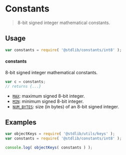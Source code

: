 <!--

@license Apache-2.0

Copyright (c) 2021 The Stdlib Authors.

Licensed under the Apache License, Version 2.0 (the "License");
you may not use this file except in compliance with the License.
You may obtain a copy of the License at

   http://www.apache.org/licenses/LICENSE-2.0

Unless required by applicable law or agreed to in writing, software
distributed under the License is distributed on an "AS IS" BASIS,
WITHOUT WARRANTIES OR CONDITIONS OF ANY KIND, either express or implied.
See the License for the specific language governing permissions and
limitations under the License.

-->

# Constants

> 8-bit signed integer mathematical constants.

<section class="usage">

## Usage

```javascript
var constants = require( '@stdlib/constants/int8' );
```

#### constants

8-bit signed integer mathematical constants.

```javascript
var c = constants;
// returns {...}
```

<!-- <toc pattern="*" > -->

<div class="namespace-toc">

-   <span class="signature">[`MAX`][@stdlib/constants/int8/max]</span><span class="delimiter">: </span><span class="description">maximum signed 8-bit integer.</span>
-   <span class="signature">[`MIN`][@stdlib/constants/int8/min]</span><span class="delimiter">: </span><span class="description">minimum signed 8-bit integer.</span>
-   <span class="signature">[`NUM_BYTES`][@stdlib/constants/int8/num-bytes]</span><span class="delimiter">: </span><span class="description">size (in bytes) of an 8-bit signed integer.</span>

</div>

<!-- </toc> -->

</section>

<!-- /.usage -->

<section class="examples">

## Examples

<!-- TODO: better examples -->

<!-- eslint no-undef: "error" -->

```javascript
var objectKeys = require( '@stdlib/utils/keys' );
var constants = require( '@stdlib/constants/int8' );

console.log( objectKeys( constants ) );
```

</section>

<!-- /.examples -->

<section class="links">

<!-- <toc-links> -->

[@stdlib/constants/int8/max]: https://github.com/stdlib-js/stdlib/tree/develop/lib/node_modules/%40stdlib/constants/int8/max

[@stdlib/constants/int8/min]: https://github.com/stdlib-js/stdlib/tree/develop/lib/node_modules/%40stdlib/constants/int8/min

[@stdlib/constants/int8/num-bytes]: https://github.com/stdlib-js/stdlib/tree/develop/lib/node_modules/%40stdlib/constants/int8/num-bytes

<!-- </toc-links> -->

</section>

<!-- /.links -->
